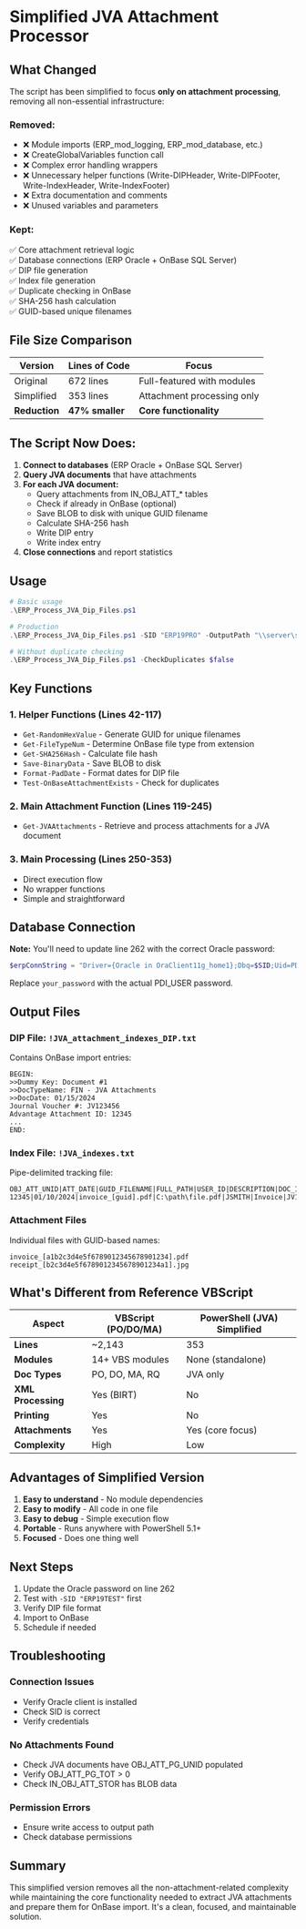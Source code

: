 # Simplified JVA Attachment Processor

## What Changed

The script has been simplified to focus **only on attachment processing**, removing all non-essential infrastructure:

### Removed:
- ❌ Module imports (ERP_mod_logging, ERP_mod_database, etc.)
- ❌ CreateGlobalVariables function call
- ❌ Complex error handling wrappers
- ❌ Unnecessary helper functions (Write-DIPHeader, Write-DIPFooter, Write-IndexHeader, Write-IndexFooter)
- ❌ Extra documentation and comments
- ❌ Unused variables and parameters

### Kept:
✅ Core attachment retrieval logic  
✅ Database connections (ERP Oracle + OnBase SQL Server)  
✅ DIP file generation  
✅ Index file generation  
✅ Duplicate checking in OnBase  
✅ SHA-256 hash calculation  
✅ GUID-based unique filenames  

## File Size Comparison

| Version | Lines of Code | Focus |
|---------|---------------|-------|
| Original | 672 lines | Full-featured with modules |
| Simplified | 353 lines | Attachment processing only |
| **Reduction** | **47% smaller** | **Core functionality** |

## The Script Now Does:

1. **Connect to databases** (ERP Oracle + OnBase SQL Server)
2. **Query JVA documents** that have attachments
3. **For each JVA document:**
   - Query attachments from IN_OBJ_ATT_* tables
   - Check if already in OnBase (optional)
   - Save BLOB to disk with unique GUID filename
   - Calculate SHA-256 hash
   - Write DIP entry
   - Write index entry
4. **Close connections** and report statistics

## Usage

```powershell
# Basic usage
.\ERP_Process_JVA_Dip_Files.ps1

# Production
.\ERP_Process_JVA_Dip_Files.ps1 -SID "ERP19PRO" -OutputPath "\\server\share\JVA"

# Without duplicate checking
.\ERP_Process_JVA_Dip_Files.ps1 -CheckDuplicates $false
```

## Key Functions

### 1. Helper Functions (Lines 42-117)
- `Get-RandomHexValue` - Generate GUID for unique filenames
- `Get-FileTypeNum` - Determine OnBase file type from extension
- `Get-SHA256Hash` - Calculate file hash
- `Save-BinaryData` - Save BLOB to disk
- `Format-PadDate` - Format dates for DIP file
- `Test-OnBaseAttachmentExists` - Check for duplicates

### 2. Main Attachment Function (Lines 119-245)
- `Get-JVAAttachments` - Retrieve and process attachments for a JVA document

### 3. Main Processing (Lines 250-353)
- Direct execution flow
- No wrapper functions
- Simple and straightforward

## Database Connection

**Note:** You'll need to update line 262 with the correct Oracle password:

```powershell
$erpConnString = "Driver={Oracle in OraClient11g_home1};Dbq=$SID;Uid=PDI_USER;Pwd=your_password;"
```

Replace `your_password` with the actual PDI_USER password.

## Output Files

### DIP File: `!JVA_attachment_indexes_DIP.txt`
Contains OnBase import entries:
```
BEGIN:
>>Dummy Key: Document #1
>>DocTypeName: FIN - JVA Attachments
>>DocDate: 01/15/2024
Journal Voucher #: JV123456
Advantage Attachment ID: 12345
...
END:
```

### Index File: `!JVA_indexes.txt`
Pipe-delimited tracking file:
```
OBJ_ATT_UNID|ATT_DATE|GUID_FILENAME|FULL_PATH|USER_ID|DESCRIPTION|DOC_ID|DEPT_CD|DOC_ID_OUT|DOC_TYP|DOC_CD|VERS_NO|SHA256
12345|01/10/2024|invoice_[guid].pdf|C:\path\file.pdf|JSMITH|Invoice|JV123456|100|JV123456|JV|JVA|1|ABC123...
```

### Attachment Files
Individual files with GUID-based names:
```
invoice_[a1b2c3d4e5f6789012345678901234].pdf
receipt_[b2c3d4e5f6789012345678901234a1].jpg
```

## What's Different from Reference VBScript

| Aspect | VBScript (PO/DO/MA) | PowerShell (JVA) Simplified |
|--------|---------------------|----------------------------|
| **Lines** | ~2,143 | 353 |
| **Modules** | 14+ VBS modules | None (standalone) |
| **Doc Types** | PO, DO, MA, RQ | JVA only |
| **XML Processing** | Yes (BIRT) | No |
| **Printing** | Yes | No |
| **Attachments** | Yes | Yes (core focus) |
| **Complexity** | High | Low |

## Advantages of Simplified Version

1. **Easy to understand** - No module dependencies
2. **Easy to modify** - All code in one file
3. **Easy to debug** - Simple execution flow
4. **Portable** - Runs anywhere with PowerShell 5.1+
5. **Focused** - Does one thing well

## Next Steps

1. Update the Oracle password on line 262
2. Test with `-SID "ERP19TEST"` first
3. Verify DIP file format
4. Import to OnBase
5. Schedule if needed

## Troubleshooting

### Connection Issues
- Verify Oracle client is installed
- Check SID is correct
- Verify credentials

### No Attachments Found
- Check JVA documents have OBJ_ATT_PG_UNID populated
- Verify OBJ_ATT_PG_TOT > 0
- Check IN_OBJ_ATT_STOR has BLOB data

### Permission Errors
- Ensure write access to output path
- Check database permissions

## Summary

This simplified version removes all the non-attachment-related complexity while maintaining the core functionality needed to extract JVA attachments and prepare them for OnBase import. It's a clean, focused, and maintainable solution.


